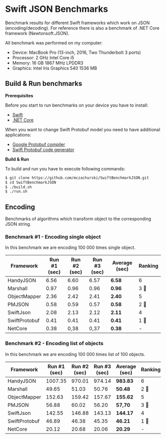# Swift JSON Benchmarks

Benchmark results for different Swift frameworks which work on JSON (encoding/decoding). For reference there is also a benchmark of .NET Core framework (Newtonsoft.JSON).

All benchmark was performed on my computer:

 - Device: MacBook Pro (13-inch, 2016, Two Thunderbolt 3 ports)
 - Processor: 2 GHz Intel Core i5
 - Memory: 16 GB 1867 MHz LPDDR3
 - Graphics: Intel Iris Graphics 540 1536  MB

## Build & Run benchmarks

**Prerequisites**

Before you start to run benchmarks on your device you have to install:

 - [Swift](https://swift.org/getting-started/#installing-swift)
 - [.NET Core](https://www.microsoft.com/net/learn/get-started/macos)

 When you want to change Swift Protobuf model you need to have additional applications:

 - [Google Protobuf compiler](https://github.com/google/protobuf)
 - [Swift Protobuf code generator](https://github.com/apple/swift-protobuf/)

**Build & Run**

To build and run you have to execute following commands:

```bash
$ git clone https://github.com/mczachurski/SwiftBenchmarkJSON.git
$ cd SwiftBenchmarkJSON
$ ./build.sh
$ ./run.sh
```

## Encoding

Benchmarks of algorithms which transform object to the corresponding JSON string.

### Benchmark #1 - Encoding single object

In this benchmark we are encoding 100 000 times single object.

| Framework     | Run #1 (sec) | Run #2 (sec) | Run #3 (sec) | **Average (sec)** | Ranking             |
|---------------|--------------|--------------|--------------|-------------------|---------------------|
| HandyJSON     | 6.56         | 6.60         | 6.57         | **6.58**          | 6                   |
| Marshall      | 0.97         | 0.96         | 0.96         | **0.96**          | 3 :3rd_place_medal: |
| ObjectMapper  | 2.36         | 2.42         | 2.41         | **2.40**          | 5                   |
| PMJSON        | 0.58         | 0.59         | 0.57         | **0.58**          | 2 :2nd_place_medal: |
| SwiftJson     | 2.08         | 2.13         | 2.12         | **2.11**          | 4                   |
| SwiftProtobuf | 0.41         | 0.41         | 0.41         | **0.41**          | 1 :1st_place_medal: |
| NetCore       | 0.38         | 0,38         | 0,37         | **0.38**          | -                   |


### Benchmark #2 - Encoding list of objects

In this benchmark we are encoding 100 000 times list of 100 objects.

| Framework     | Run #1 (sec) | Run #2 (sec) | Run #3 (sec) | **Average (sec)** | Ranking             |
|---------------|--------------|--------------|--------------|-------------------|---------------------|
| HandyJSON     | 1007.35      | 970.01       | 974.14       | **983.83**        | 6                   |
| Marshall      | 49.65        | 51.03        | 50.76        | **50.48**         | 2 :2nd_place_medal: |
| ObjectMapper  | 152.63       | 159.42       | 157.67       | **155.62**        | 5                   |
| PMJSON        | 56.88        | 60.02        | 56.20        | **57,70**         | 3 :3rd_place_medal: |
| SwiftJson     | 142.55       | 146.88       | 143.13       | **144.17**        | 4                   |
| SwiftProtobuf | 46.89        | 46.38        | 45.35        | **46.21**         | 1 :1st_place_medal: |
| NetCore       | 20.12        | 20.68        | 20.06        | **20.29**         | -                   |